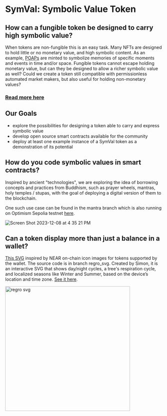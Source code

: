 # SymVal: Symbolic Value Token
## How can a fungible token be designed to carry high symbolic value?
When tokens are non-fungible this is an easy task. Many NFTs are designed to hold little or no monetary value, and high symbolic content.
As an example, [POAPs](https://poap.xyz/about-the-protocol) are minted to symbolize memories of specific moments and events in time and/or space.
Fungible tokens cannot escape holding monetary value, but can they be designed to allow a richer symbolic value as well?
Could we create a token still compatible with permissionless automated market makers, but also useful for holding non-monetary values?

### [Read more here](https://symval.gitbook.io/info/)


## Our Goals
* explore the possibilities for designing a token able to carry and express symbolic value
* develop open source smart contracts available for the community
* deploy at least one example instance of a SymVal token as a demonstration of its potential

## How do you code symbolic values in smart contracts?
Inspired by ancient "technologies", we are exploring the idea of borrowing concepts and practices from Buddhism, such as prayer wheels, mantras, holy temples / stupas, with the goal of deploying a digital version of them to the blockchain.

One such use case can be found in the mantra branch which is also running on Optimism Sepolia testnet [here](https://steep-resonance-9408.on.fleek.co/).

![Screen Shot 2023-12-08 at 4 35 21 PM](https://github.com/lenara/symval/assets/37850208/b28feb90-17f2-407e-8af3-77d2f90af997)

## Can a token display more than just a balance in a wallet?
[This SVG](https://teia.art/objkt/651699) inspired by NEAR on-chain icon images for tokens supported by the wallet. The source code is in branch regro_svg. Created by Simon, it is an interactive SVG that shows day/night cycles, a tree's respiration cycle, and localized seasons like Winter and Summer, based on the device’s location and time zone. [See it here](https://teia.art/objkt/651699).

<img src="https://github.com/lenara/symval/assets/37850208/6f3e922c-5bc9-4c70-babf-85574d45cdbe" alt="regro svg" width="400"/>

